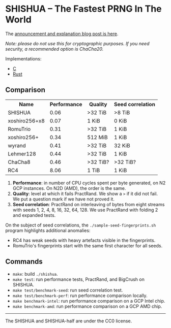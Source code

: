 # SHISHUA – The Fastest PRNG In The World

The [announcement and explanation blog post is here][blog post].

_Note: please do not use this for cryptographic purposes._
_If you need security, a recommended option is ChaCha20._

[blog post]: https://espadrine.github.io/blog/posts/shishua-the-fastest-prng-in-the-world.html

Implementations:

- [C](./shishua.h)
- [Rust](https://github.com/dbartussek/shishua_rs/)

## Comparison

<table>
  <tr><th>Name   <th>Performance <th>Quality <th>Seed correlation
  <tr><td>SHISHUA       <td>0.06 <td>>32 TiB <td>  >8 TiB
  <tr><td>xoshiro256+x8 <td>0.07 <td>  1 KiB <td>   0 KiB
  <tr><td>RomuTrio      <td>0.31 <td>>32 TiB <td>   1 KiB
  <tr><td>xoshiro256+   <td>0.34 <td>512 MiB <td>   1 KiB
  <tr><td>wyrand        <td>0.41 <td>>32 TiB <td>  32 KiB
  <tr><td>Lehmer128     <td>0.44 <td>>32 TiB <td>   1 KiB
  <tr><td>ChaCha8       <td>0.46 <td>>32 TiB?<td> >32 TiB?
  <tr><td>RC4           <td>8.06 <td>  1 TiB <td>   1 KiB
</table>

1. **Performance**: in number of CPU cycles spent per byte generated,
   on N2 GCP instances. On N2D (AMD), the order is the same.
2. **Quality**: level at which it fails PractRand. We show a `>` if it did not fail.
   We put a question mark if we have not proved it.
3. **Seed correlation**: PractRand on interleaving of bytes from eight streams
   with seeds 1, 2, 4, 8, 16, 32, 64, 128.
   We use PractRand with folding 2 and expanded tests.

On the subject of seed correlations, the `./sample-seed-fingerprints.sh` program
highlights additional anomalies:

- RC4 has weak seeds with heavy artefacts visible in the fingerprints.
- RomuTrio's fingerprints start with the same first character for all seeds.

## Commands

- `make`: build `./shishua`.
- `make test`: run performance tests, PractRand, and BigCrush on SHISHUA.
- `make test/benchmark-seed`: run seed correlation test.
- `make test/benchmark-perf`: run performance comparison locally.
- `make benchmark-intel`: run performance comparison on a GCP Intel chip.
- `make benchmark-amd`: run performance comparison on a GCP AMD chip.

---

The SHISHUA and SHISHUA-half are under the CC0 license.
